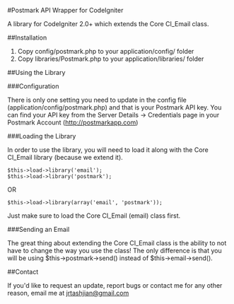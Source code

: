 #Postmark API Wrapper for CodeIgniter

A library for CodeIgniter 2.0+ which extends the Core CI_Email class.

##Installation

1. Copy config/postmark.php to your application/config/ folder
2. Copy libraries/Postmark.php to your application/libraries/ folder

##Using the Library

###Configuration

There is only one setting you need to update in the config file (application/config/postmark.php) and that is your Postmark API key. You can find your API key from the Server Details -> Credentials page in your Postmark Account (http://postmarkapp.com)

###Loading the Library

In order to use the library, you will need to load it along with the Core CI_Email library (because we extend it).

	$this->load->library('email');
	$this->load->library('postmark');

OR

	$this->load->library(array('email', 'postmark'));

Just make sure to load the Core CI_Email (email) class first.

###Sending an Email

The great thing about extending the Core CI_Email class is the ability to not have to change the way you use the class! The only difference is that you will be using $this->postmark->send() instead of $this->email->send().

##Contact

If you'd like to request an update, report bugs or contact me for any other reason, email me at jrtashjian@gmail.com
